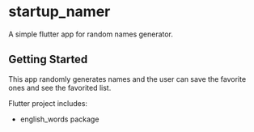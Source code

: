 # startup_namer

A simple flutter app for random names generator.

## Getting Started

This app randomly generates names and the user can save the favorite ones and see the favorited list.

Flutter project includes:

- english_words package

